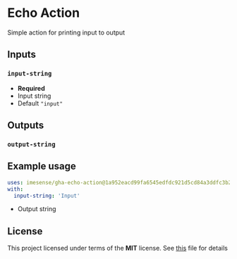 # Echo Action

Simple action for printing input to output

## Inputs

### `input-string`

- __Required__
- Input string
- Default `"input"`

## Outputs

### `output-string`

## Example usage

```yaml
uses: imesense/gha-echo-action@1a952eacd99fa6545edfdc921d5cd84a3ddfc3b2
with:
  input-string: 'Input'
```

- Output string

## License

This project licensed under terms of the __MIT__ license. See [this](./LICENSE) file for details
